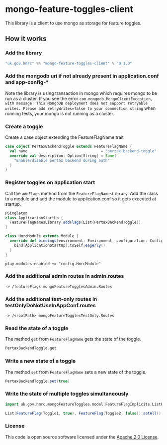 
# mongo-feature-toggles-client

This library is a client to use mongo as storage for feature toggles.

## How it works

### Add the library
```scala
"uk.gov.hmrc" %% "mongo-feature-toggles-client" % "0.1.0"
```

### Add the mongodb uri if not already present in application.conf and app-config-*
Note the library is using transaction in mongo which requires mongo to be run as a cluster. 
If you see the error `com.mongodb.MongoClientException, with message: This MongoDB deployment does not support retryable writes. Please add retryWrites=false to your connection string`
when running tests, your mongo is not running as a cluster.

### Create a toggle
Create a case object extending the FeatureFlagName trait

```scala
case object PertaxBackendToggle extends FeatureFlagName {
  val name                                 = "pertax-backend-toggle"
  override val description: Option[String] = Some(
    "Enable/disable pertax backend during auth"
  )
}
```

### Register toggles on application start
Call the `addFlags` method from the `FeatureFlagNamesLibrary`. Add the class to a module and add the module to application.conf so it gets executed at startup.

```scala
@Singleton
class ApplicationStartUp {
  FeatureFlagNamesLibrary.addFlags(List(PertaxBackendToggle))
}
```

```scala
class HmrcModule extends Module {
  override def bindings(environment: Environment, configuration: Configuration): Seq[Binding[_]] = Seq(
    bind[ApplicationStartUp].toSelf.eagerly()
  )
}
```

```text
play.modules.enabled += "config.HmrcModule"
```

### Add the additional admin routes in admin.routes
```text 
-> /featureFlags mongoFeatureTogglesAdmin.Routes
```

### Add the additional test-only routes in testOnlyDoNotUseInAppConf.routes
```text 
-> /<rootPath> mongoFeatureTogglesTestOnly.Routes
```

### Read the state of a toggle
The method `get` from `FeatureFlagName` gets the state of the toggle.

```scala
PertaxBackendToggle.get
```

### Write a new state of a toggle
The method `set` from `FeatureFlagName` sets a new state of the toggle.

```scala
PertaxBackendToggle.set(true)
```

### Write the state of multiple toggles simultaneously
```scala
import uk.gov.hmrc.mongoFeatureToggles.model.FeatureFlagImplicits.ListFeatureFlagSetAll

List(FeatureFlag(Toggle1, true), FeatureFlag(Toggle2, false)).setAll()
```

### License

This code is open source software licensed under the [Apache 2.0 License]("http://www.apache.org/licenses/LICENSE-2.0.html").